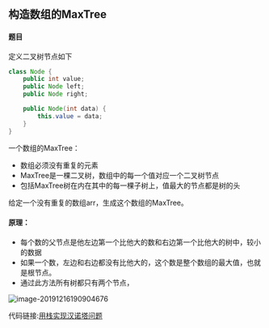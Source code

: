 ## 构造数组的MaxTree

#### 题目

定义二叉树节点如下

```java
class Node {
    public int value;
    public Node left;
    public Node right;

    public Node(int data) {
        this.value = data;
    }
}
```

一个数组的MaxTree：

- 数组必须没有重复的元素
- MaxTree是一棵二叉树，数组中的每一个值对应一个二叉树节点
- 包括MaxTree树在内在其中的每一棵子树上，值最大的节点都是树的头

给定一个没有重复的数组arr，生成这个数组的MaxTree。

#### 原理：

- 每个数的父节点是他左边第一个比他大的数和右边第一个比他大的树中，较小的数据
- 如果一个数，左边和右边都没有比他大的，这个数是整个数组的最大值，也就是根节点。
- 通过此方法所有树都只有两个节点，

![image-20191216190904676](/Users/huximing/IdeaProjects/OptimalSolution/doc/stackAndQueue/MaxTree.assets/image-20191216190904676.png)

代码链接:[用栈实现汉诺塔问题](../../src/main/java/com/mi/learn/Stack_1/Stack8.java)